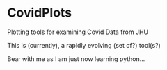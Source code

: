 # CovidPlots
Plotting tools for examining Covid Data from JHU

This is (currently), a rapidly evolving (set of?) tool(s?)

Bear with me as I am just now learning python...
